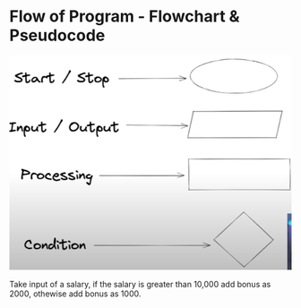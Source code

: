 # Flow of Program - Flowchart & Pseudocode

<img src = "../images/flowcharts.png">

Take input of a salary, if the salary is greater than 10,000 add bonus as 2000, othewise add bonus as 1000.


